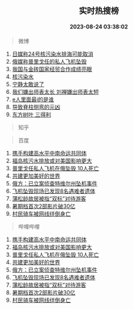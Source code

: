 <div align="center"><h2>实时热搜榜</h2><h4>2023-08-24 03:38:02</h4></div>

> 微博  

1. [日媒称24号核污染水排海可能取消](https://s.weibo.com/weibo?q=%23%E6%97%A5%E5%AA%92%E7%A7%B024%E5%8F%B7%E6%A0%B8%E6%B1%A1%E6%9F%93%E6%B0%B4%E6%8E%92%E6%B5%B7%E5%8F%AF%E8%83%BD%E5%8F%96%E6%B6%88%23&t=31&band_rank=1&Refer=top)<br />
2. [俄媒称普里戈任的私人飞机坠毁](https://s.weibo.com/weibo?q=%23%E4%BF%84%E5%AA%92%E7%A7%B0%E6%99%AE%E9%87%8C%E6%88%88%E4%BB%BB%E7%9A%84%E7%A7%81%E4%BA%BA%E9%A3%9E%E6%9C%BA%E5%9D%A0%E6%AF%81%23&t=31&band_rank=2&Refer=top)<br />
3. [我国与金砖国家经贸合作成绩亮眼](https://s.weibo.com/weibo?q=%23%E6%88%91%E5%9B%BD%E4%B8%8E%E9%87%91%E7%A0%96%E5%9B%BD%E5%AE%B6%E7%BB%8F%E8%B4%B8%E5%90%88%E4%BD%9C%E6%88%90%E7%BB%A9%E4%BA%AE%E7%9C%BC%23&t=31&band_rank=3&Refer=top)<br />
4. [核污染水](https://s.weibo.com/weibo?q=%E6%A0%B8%E6%B1%A1%E6%9F%93%E6%B0%B4&t=31&band_rank=4&Refer=top)<br />
5. [宁静太敢说了](https://s.weibo.com/weibo?q=%E5%AE%81%E9%9D%99%E5%A4%AA%E6%95%A2%E8%AF%B4%E4%BA%86&t=31&band_rank=5&Refer=top)<br />
6. [我们嫌出师表太长 刘禅嫌出师表太短](https://s.weibo.com/weibo?q=%E6%88%91%E4%BB%AC%E5%AB%8C%E5%87%BA%E5%B8%88%E8%A1%A8%E5%A4%AA%E9%95%BF%20%E5%88%98%E7%A6%85%E5%AB%8C%E5%87%BA%E5%B8%88%E8%A1%A8%E5%A4%AA%E7%9F%AD&t=31&band_rank=6&Refer=top)<br />
7. [e人里面最i的是谁](https://s.weibo.com/weibo?q=%23e%E4%BA%BA%E9%87%8C%E9%9D%A2%E6%9C%80i%E7%9A%84%E6%98%AF%E8%B0%81%23&t=31&band_rank=7&Refer=top)<br />
8. [导致脊柱侧弯的元凶](https://s.weibo.com/weibo?q=%E5%AF%BC%E8%87%B4%E8%84%8A%E6%9F%B1%E4%BE%A7%E5%BC%AF%E7%9A%84%E5%85%83%E5%87%B6&t=31&band_rank=8&Refer=top)<br />
9. [东方树叶 三得利](https://s.weibo.com/weibo?q=%E4%B8%9C%E6%96%B9%E6%A0%91%E5%8F%B6%20%E4%B8%89%E5%BE%97%E5%88%A9&t=31&band_rank=9&Refer=top)<br />

> 知乎  


> 百度  

1. [携手构建高水平中南命运共同体](https://www.baidu.com/s?wd=%E6%90%BA%E6%89%8B%E6%9E%84%E5%BB%BA%E9%AB%98%E6%B0%B4%E5%B9%B3%E4%B8%AD%E5%8D%97%E5%91%BD%E8%BF%90%E5%85%B1%E5%90%8C%E4%BD%93&sa=fyb_news&rsv_dl=fyb_news)<br />
2. [福岛核污水排放或对美国影响更大](https://www.baidu.com/s?wd=%E7%A6%8F%E5%B2%9B%E6%A0%B8%E6%B1%A1%E6%B0%B4%E6%8E%92%E6%94%BE%E6%88%96%E5%AF%B9%E7%BE%8E%E5%9B%BD%E5%BD%B1%E5%93%8D%E6%9B%B4%E5%A4%A7&sa=fyb_news&rsv_dl=fyb_news)<br />
3. [普里戈任私人飞机在俄坠毁 10人死亡](https://www.baidu.com/s?wd=%E6%99%AE%E9%87%8C%E6%88%88%E4%BB%BB%E7%A7%81%E4%BA%BA%E9%A3%9E%E6%9C%BA%E5%9C%A8%E4%BF%84%E5%9D%A0%E6%AF%81+10%E4%BA%BA%E6%AD%BB%E4%BA%A1&sa=fyb_news&rsv_dl=fyb_news)<br />
4. [共建更加美好的世界](https://www.baidu.com/s?wd=%E5%85%B1%E5%BB%BA%E6%9B%B4%E5%8A%A0%E7%BE%8E%E5%A5%BD%E7%9A%84%E4%B8%96%E7%95%8C&sa=fyb_news&rsv_dl=fyb_news)<br />
5. [俄方：已立案侦查特维尔州坠机事件](https://www.baidu.com/s?wd=%E4%BF%84%E6%96%B9%EF%BC%9A%E5%B7%B2%E7%AB%8B%E6%A1%88%E4%BE%A6%E6%9F%A5%E7%89%B9%E7%BB%B4%E5%B0%94%E5%B7%9E%E5%9D%A0%E6%9C%BA%E4%BA%8B%E4%BB%B6&sa=fyb_news&rsv_dl=fyb_news)<br />
6. [飞机坠毁现场已发现8名遇难者遗体](https://www.baidu.com/s?wd=%E9%A3%9E%E6%9C%BA%E5%9D%A0%E6%AF%81%E7%8E%B0%E5%9C%BA%E5%B7%B2%E5%8F%91%E7%8E%B08%E5%90%8D%E9%81%87%E9%9A%BE%E8%80%85%E9%81%97%E4%BD%93&sa=fyb_news&rsv_dl=fyb_news)<br />
7. [蒲松龄故居被指“双标”对待游客](https://www.baidu.com/s?wd=%E8%92%B2%E6%9D%BE%E9%BE%84%E6%95%85%E5%B1%85%E8%A2%AB%E6%8C%87%E2%80%9C%E5%8F%8C%E6%A0%87%E2%80%9D%E5%AF%B9%E5%BE%85%E6%B8%B8%E5%AE%A2&sa=fyb_news&rsv_dl=fyb_news)<br />
8. [暑期档首次2部影片破30亿](https://www.baidu.com/s?wd=%E6%9A%91%E6%9C%9F%E6%A1%A3%E9%A6%96%E6%AC%A12%E9%83%A8%E5%BD%B1%E7%89%87%E7%A0%B430%E4%BA%BF&sa=fyb_news&rsv_dl=fyb_news)<br />
9. [村民骑车被网线绊倒身亡](https://www.baidu.com/s?wd=%E6%9D%91%E6%B0%91%E9%AA%91%E8%BD%A6%E8%A2%AB%E7%BD%91%E7%BA%BF%E7%BB%8A%E5%80%92%E8%BA%AB%E4%BA%A1&sa=fyb_news&rsv_dl=fyb_news)<br />

> 哔哩哔哩  

1. [携手构建高水平中南命运共同体](https://www.baidu.com/s?wd=%E6%90%BA%E6%89%8B%E6%9E%84%E5%BB%BA%E9%AB%98%E6%B0%B4%E5%B9%B3%E4%B8%AD%E5%8D%97%E5%91%BD%E8%BF%90%E5%85%B1%E5%90%8C%E4%BD%93&sa=fyb_news&rsv_dl=fyb_news)<br />
2. [福岛核污水排放或对美国影响更大](https://www.baidu.com/s?wd=%E7%A6%8F%E5%B2%9B%E6%A0%B8%E6%B1%A1%E6%B0%B4%E6%8E%92%E6%94%BE%E6%88%96%E5%AF%B9%E7%BE%8E%E5%9B%BD%E5%BD%B1%E5%93%8D%E6%9B%B4%E5%A4%A7&sa=fyb_news&rsv_dl=fyb_news)<br />
3. [普里戈任私人飞机在俄坠毁 10人死亡](https://www.baidu.com/s?wd=%E6%99%AE%E9%87%8C%E6%88%88%E4%BB%BB%E7%A7%81%E4%BA%BA%E9%A3%9E%E6%9C%BA%E5%9C%A8%E4%BF%84%E5%9D%A0%E6%AF%81+10%E4%BA%BA%E6%AD%BB%E4%BA%A1&sa=fyb_news&rsv_dl=fyb_news)<br />
4. [共建更加美好的世界](https://www.baidu.com/s?wd=%E5%85%B1%E5%BB%BA%E6%9B%B4%E5%8A%A0%E7%BE%8E%E5%A5%BD%E7%9A%84%E4%B8%96%E7%95%8C&sa=fyb_news&rsv_dl=fyb_news)<br />
5. [俄方：已立案侦查特维尔州坠机事件](https://www.baidu.com/s?wd=%E4%BF%84%E6%96%B9%EF%BC%9A%E5%B7%B2%E7%AB%8B%E6%A1%88%E4%BE%A6%E6%9F%A5%E7%89%B9%E7%BB%B4%E5%B0%94%E5%B7%9E%E5%9D%A0%E6%9C%BA%E4%BA%8B%E4%BB%B6&sa=fyb_news&rsv_dl=fyb_news)<br />
6. [飞机坠毁现场已发现8名遇难者遗体](https://www.baidu.com/s?wd=%E9%A3%9E%E6%9C%BA%E5%9D%A0%E6%AF%81%E7%8E%B0%E5%9C%BA%E5%B7%B2%E5%8F%91%E7%8E%B08%E5%90%8D%E9%81%87%E9%9A%BE%E8%80%85%E9%81%97%E4%BD%93&sa=fyb_news&rsv_dl=fyb_news)<br />
7. [蒲松龄故居被指“双标”对待游客](https://www.baidu.com/s?wd=%E8%92%B2%E6%9D%BE%E9%BE%84%E6%95%85%E5%B1%85%E8%A2%AB%E6%8C%87%E2%80%9C%E5%8F%8C%E6%A0%87%E2%80%9D%E5%AF%B9%E5%BE%85%E6%B8%B8%E5%AE%A2&sa=fyb_news&rsv_dl=fyb_news)<br />
8. [暑期档首次2部影片破30亿](https://www.baidu.com/s?wd=%E6%9A%91%E6%9C%9F%E6%A1%A3%E9%A6%96%E6%AC%A12%E9%83%A8%E5%BD%B1%E7%89%87%E7%A0%B430%E4%BA%BF&sa=fyb_news&rsv_dl=fyb_news)<br />
9. [村民骑车被网线绊倒身亡](https://www.baidu.com/s?wd=%E6%9D%91%E6%B0%91%E9%AA%91%E8%BD%A6%E8%A2%AB%E7%BD%91%E7%BA%BF%E7%BB%8A%E5%80%92%E8%BA%AB%E4%BA%A1&sa=fyb_news&rsv_dl=fyb_news)<br />
